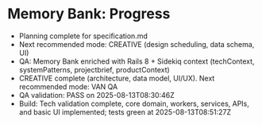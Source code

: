 # Memory Bank: Progress

- Planning complete for specification.md
- Next recommended mode: CREATIVE (design scheduling, data schema, UI)
- QA: Memory Bank enriched with Rails 8 + Sidekiq context (techContext, systemPatterns, projectbrief, productContext)
- CREATIVE complete (architecture, data model, UI/UX). Next recommended mode: VAN QA
- QA validation: PASS on 2025-08-13T08:30:46Z
- Build: Tech validation complete, core domain, workers, services, APIs, and basic UI implemented; tests green at 2025-08-13T08:51:27Z
